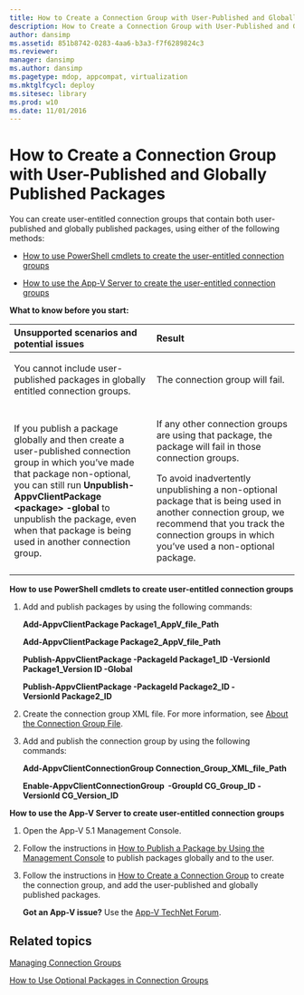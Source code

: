```yaml
---
title: How to Create a Connection Group with User-Published and Globally Published Packages
description: How to Create a Connection Group with User-Published and Globally Published Packages
author: dansimp
ms.assetid: 851b8742-0283-4aa6-b3a3-f7f6289824c3
ms.reviewer: 
manager: dansimp
ms.author: dansimp
ms.pagetype: mdop, appcompat, virtualization
ms.mktglfcycl: deploy
ms.sitesec: library
ms.prod: w10
ms.date: 11/01/2016
---
```



# How to Create a Connection Group with User-Published and Globally Published Packages


You can create user-entitled connection groups that contain both user-published and globally published packages, using either of the following methods:

-   [How to use PowerShell cmdlets to create the user-entitled connection groups](#bkmk-posh-userentitled-cg)

-   [How to use the App-V Server to create the user-entitled connection groups](#bkmk-appvserver-userentitled-cg)

**What to know before you start:**

<table>
<colgroup>
<col width="50%" />
<col width="50%" />
</colgroup>
<thead>
<tr class="header">
<th align="left">Unsupported scenarios and potential issues</th>
<th align="left">Result</th>
</tr>
</thead>
<tbody>
<tr class="odd">
<td align="left"><p>You cannot include user-published packages in globally entitled connection groups.</p></td>
<td align="left"><p>The connection group will fail.</p></td>
</tr>
<tr class="even">
<td align="left"><p>If you publish a package globally and then create a user-published connection group in which you’ve made that package non-optional, you can still run <strong>Unpublish-AppvClientPackage &lt;package&gt; -global</strong> to unpublish the package, even when that package is being used in another connection group.</p></td>
<td align="left"><p>If any other connection groups are using that package, the package will fail in those connection groups.</p>
<p>To avoid inadvertently unpublishing a non-optional package that is being used in another connection group, we recommend that you track the connection groups in which you’ve used a non-optional package.</p></td>
</tr>
</tbody>
</table>

<a href="" id="bkmk-posh-userentitled-cg"></a>**How to use PowerShell cmdlets to create user-entitled connection groups**

1.  Add and publish packages by using the following commands:

    **Add-AppvClientPackage Package1\_AppV\_file\_Path**

    **Add-AppvClientPackage Package2\_AppV\_file\_Path**

    **Publish-AppvClientPackage -PackageId Package1\_ID -VersionId Package1\_Version ID -Global**

    **Publish-AppvClientPackage -PackageId Package2\_ID -VersionId Package2\_ID**

2.  Create the connection group XML file. For more information, see [About the Connection Group File](about-the-connection-group-file51.md).

3.  Add and publish the connection group by using the following commands:

    **Add-AppvClientConnectionGroup Connection\_Group\_XML\_file\_Path**

    **Enable-AppvClientConnectionGroup  -GroupId CG\_Group\_ID -VersionId CG\_Version\_ID**

<a href="" id="bkmk-appvserver-userentitled-cg"></a>**How to use the App-V Server to create user-entitled connection groups**

1.  Open the App-V 5.1 Management Console.

2.  Follow the instructions in [How to Publish a Package by Using the Management Console](how-to-publish-a-package-by-using-the-management-console-51.md) to publish packages globally and to the user.

3.  Follow the instructions in [How to Create a Connection Group](how-to-create-a-connection-group51.md) to create the connection group, and add the user-published and globally published packages.

    **Got an App-V issue?** Use the [App-V TechNet Forum](https://social.technet.microsoft.com/Forums/home?forum=mdopappv).

## Related topics


[Managing Connection Groups](managing-connection-groups51.md)

[How to Use Optional Packages in Connection Groups](how-to-use-optional-packages-in-connection-groups51.md)

 

 





